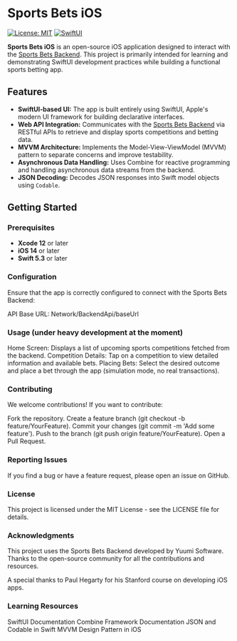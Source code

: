 # Sports Bets iOS

[![License: MIT](https://img.shields.io/badge/License-MIT-yellow.svg)](https://opensource.org/licenses/MIT)
[![SwiftUI](https://img.shields.io/badge/SwiftUI-2.0-orange.svg)](https://developer.apple.com/documentation/swiftui)

**Sports Bets iOS** is an open-source iOS application designed to interact with the [Sports Bets Backend](https://github.com/Yuumi-Software/sport-bets-backend). This project is primarily intended for learning and demonstrating SwiftUI development practices while building a functional sports betting app.

## Features

- **SwiftUI-based UI:** The app is built entirely using SwiftUI, Apple's modern UI framework for building declarative interfaces.
- **Web API Integration:** Communicates with the [Sports Bets Backend](https://github.com/Yuumi-Software/sport-bets-backend) via RESTful APIs to retrieve and display sports competitions and betting data.
- **MVVM Architecture:** Implements the Model-View-ViewModel (MVVM) pattern to separate concerns and improve testability.
- **Asynchronous Data Handling:** Uses Combine for reactive programming and handling asynchronous data streams from the backend.
- **JSON Decoding:** Decodes JSON responses into Swift model objects using `Codable`.

## Getting Started

### Prerequisites

- **Xcode 12** or later
- **iOS 14** or later
- **Swift 5.3** or later

### Configuration
Ensure that the app is correctly configured to connect with the Sports Bets Backend:

API Base URL: Network/BackendApi/baseUrl


### Usage (under heavy development at the moment)

Home Screen: Displays a list of upcoming sports competitions fetched from the backend.
Competition Details: Tap on a competition to view detailed information and available bets.
Placing Bets: Select the desired outcome and place a bet through the app (simulation mode, no real transactions).

### Contributing

We welcome contributions! If you want to contribute:

Fork the repository.
Create a feature branch (git checkout -b feature/YourFeature).
Commit your changes (git commit -m 'Add some feature').
Push to the branch (git push origin feature/YourFeature).
Open a Pull Request.


### Reporting Issues
If you find a bug or have a feature request, please open an issue on GitHub.

### License

This project is licensed under the MIT License - see the LICENSE file for details.

### Acknowledgments

This project uses the Sports Bets Backend developed by Yuumi Software.
Thanks to the open-source community for all the contributions and resources.

A special thanks to Paul Hegarty for his Stanford course on developing iOS apps.

### Learning Resources

SwiftUI Documentation
Combine Framework Documentation
JSON and Codable in Swift
MVVM Design Pattern in iOS
